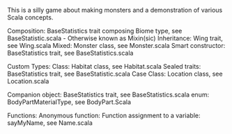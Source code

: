 This is a silly game about making monsters and a demonstration of various Scala concepts.

Composition: BaseStatistics trait composing Biome type, see BaseStatistic.scala
    - Otherwise known as Mixin(sic)
Inheritance: Wing trait, see Wing.scala
Mixed: Monster class, see Monster.scala
Smart constructor: BaseStatistics trait, see BaseStatistics.scala

Custom Types:
Class: Habitat class, see Habitat.scala
Sealed traits: BaseStatistics trait, see BaseStatistic.scala
Case Class: Location class, see Location.scala

Companion object: BaseStatistics trait, see BaseStatistics.scala
enum: BodyPartMaterialType, see BodyPart.Scala

Functions:
Anonymous function:
Function assignment to a variable: sayMyName, see Name.scala